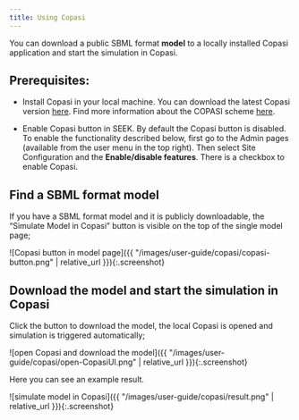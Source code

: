 ```yaml
---
title: Using Copasi
---
```


You can download a public SBML format **model** to a locally installed Copasi application and start the simulation in Copasi.

## Prerequisites:
* Install Copasi in your local machine.
  You can download the latest Copasi version [here](http://copasi.org/Download/).
  Find more information about the COPASI scheme [here](http://copasi.org/Support/Technical_Documentation/COPASI_Scheme/).


* Enable Copasi button in SEEK.
  By default the Copasi button is disabled. To enable the functionality described below, first go to the Admin pages (available from the user menu in the top right). Then select Site Configuration and the **Enable/disable features**. There is a checkbox to enable Copasi.



## Find a SBML format model

If you have a SBML format model and it is publicly downloadable, the “Simulate Model in Copasi” button is visible on the top of the single model page;

![Copasi button in model page]({{ "/images/user-guide/copasi/copasi-button.png" | relative_url }}){:.screenshot}

## Download the model and start the simulation in Copasi

Click the button to download the model, the local Copasi is opened and simulation is triggered automatically;

![open Copasi and download the model]({{ "/images/user-guide/copasi/open-CopasiUI.png" | relative_url }}){:.screenshot}

Here you can see an example result.

![simulate model in Copasi]({{ "/images/user-guide/copasi/result.png" | relative_url }}){:.screenshot}


